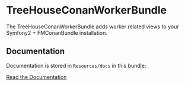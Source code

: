 TreeHouseConanWorkerBundle
==============================

The TreeHouseConanWorkerBundle adds worker related views to your Symfony2 + FMConanBundle installation.

## Documentation

Documentation is stored in `Resources/docs` in this bundle:

[Read the Documentation](src/ConanWorkerBundle/Resources/docs/getting-started.md)
